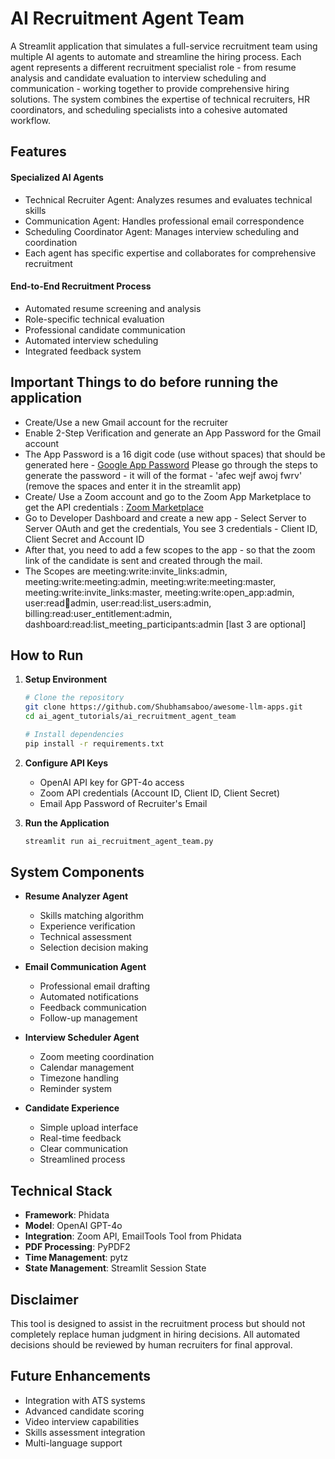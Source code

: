 # AI Recruitment Agent Team

A Streamlit application that simulates a full-service recruitment team using multiple AI agents to automate and streamline the hiring process. Each agent represents a different recruitment specialist role - from resume analysis and candidate evaluation to interview scheduling and communication - working together to provide comprehensive hiring solutions. The system combines the expertise of technical recruiters, HR coordinators, and scheduling specialists into a cohesive automated workflow.

## Features

#### Specialized AI Agents

- Technical Recruiter Agent: Analyzes resumes and evaluates technical skills
- Communication Agent: Handles professional email correspondence
- Scheduling Coordinator Agent: Manages interview scheduling and coordination
- Each agent has specific expertise and collaborates for comprehensive recruitment


#### End-to-End Recruitment Process
- Automated resume screening and analysis
- Role-specific technical evaluation
- Professional candidate communication
- Automated interview scheduling
- Integrated feedback system

## Important Things to do before running the application

- Create/Use a new Gmail account for the recruiter
- Enable 2-Step Verification and generate an App Password for the Gmail account
- The App Password is a 16 digit code (use without spaces) that should be generated here - [Google App Password](https://support.google.com/accounts/answer/185833?hl=en) Please go through the steps to generate the password - it will of the format - 'afec wejf awoj fwrv' (remove the spaces and enter it in the streamlit app) 
- Create/ Use a Zoom account and go to the Zoom App Marketplace to get the API credentials :
[Zoom Marketplace](https://marketplace.zoom.us)
- Go to Developer Dashboard and create a new app - Select Server to Server OAuth and get the credentials, You see 3 credentials - Client ID, Client Secret and Account ID
- After that, you need to add a few scopes to the app - so that the zoom link of the candidate is sent and created through the mail. 
- The Scopes are meeting:write:invite_links:admin, meeting:write:meeting:admin, meeting:write:meeting:master, meeting:write:invite_links:master, meeting:write:open_app:admin, user:read:email:admin, user:read:list_users:admin, billing:read:user_entitlement:admin, dashboard:read:list_meeting_participants:admin [last 3 are optional]

## How to Run

1. **Setup Environment**
   ```bash
   # Clone the repository
   git clone https://github.com/Shubhamsaboo/awesome-llm-apps.git
   cd ai_agent_tutorials/ai_recruitment_agent_team

   # Install dependencies
   pip install -r requirements.txt
   ```

2. **Configure API Keys**
   - OpenAI API key for GPT-4o access
   - Zoom API credentials (Account ID, Client ID, Client Secret)
   - Email App Password of Recruiter's Email

3. **Run the Application**
   ```bash
   streamlit run ai_recruitment_agent_team.py
   ```

## System Components

- **Resume Analyzer Agent**
  - Skills matching algorithm
  - Experience verification
  - Technical assessment
  - Selection decision making

- **Email Communication Agent**
  - Professional email drafting
  - Automated notifications
  - Feedback communication
  - Follow-up management

- **Interview Scheduler Agent**
  - Zoom meeting coordination
  - Calendar management
  - Timezone handling
  - Reminder system

- **Candidate Experience**
  - Simple upload interface
  - Real-time feedback
  - Clear communication
  - Streamlined process

## Technical Stack

- **Framework**: Phidata
- **Model**: OpenAI GPT-4o
- **Integration**: Zoom API, EmailTools Tool from Phidata
- **PDF Processing**: PyPDF2
- **Time Management**: pytz
- **State Management**: Streamlit Session State


## Disclaimer

This tool is designed to assist in the recruitment process but should not completely replace human judgment in hiring decisions. All automated decisions should be reviewed by human recruiters for final approval.

## Future Enhancements

- Integration with ATS systems
- Advanced candidate scoring
- Video interview capabilities
- Skills assessment integration
- Multi-language support

